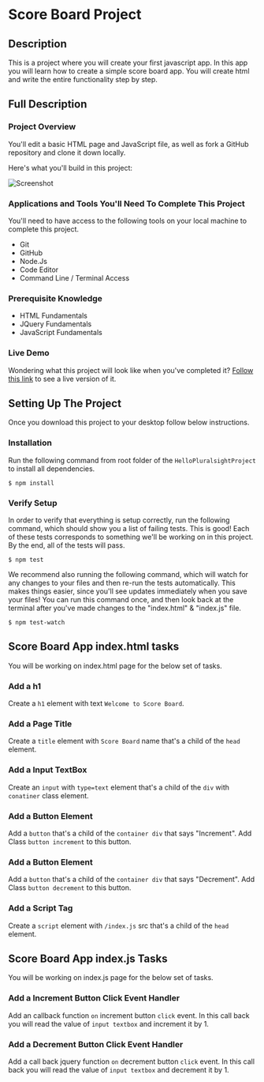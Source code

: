 # Score Board Project

## Description

This is a project where you will create your first javascript app. In this app you will learn how to create a simple score board app. You will create html and write the entire functionality step by step.

## Full Description

### Project Overview

You'll edit a basic HTML page and JavaScript file, as well as fork a GitHub repository and clone it down locally.

Here's what you'll build in this project:

![Screenshot](https://raw.githubusercontent.com/pluralsight-projects/HelloPluralsightProject/master/screenshot.png)

### Applications and Tools You'll Need To Complete This Project

You'll need to have access to the following tools on your local machine to complete this project.

- Git
- GitHub
- Node.Js
- Code Editor
- Command Line / Terminal Access

### Prerequisite Knowledge

- HTML Fundamentals
- JQuery Fundamentals
- JavaScript Fundamentals

### Live Demo

Wondering what this project will look like when you've completed it? [Follow this link](#) to see a live version of it.

## Setting Up The Project

Once you download this project to your desktop follow below instructions.

[//]: # 'install: "npm install"'

### Installation

Run the following command from root folder of the `HelloPluralsightProject` to install all dependencies.

```
$ npm install
```

[//]: # 'test: "npm test"'
[//]: # 'test-watch: "npm test-watch"'

### Verify Setup

In order to verify that everything is setup correctly, run the following command, which should show you a list of failing tests. This is good! Each of these tests corresponds to something we'll be working on in this project. By the end, all of the tests will pass.

```
$ npm test
```

We recommend also running the following command, which will watch for any changes to your files and then re-run the tests automatically. This makes things easier, since you'll see updates immediately when you save your files! You can run this command once, and then look back at the terminal after you've made changes to the "index.html" & "index.js" file.

```
$ npm test-watch
```

[//]: # 'project_id: score-board-app'
[//]: # 'test: node_modules/.bin/mocha test/ps-score-board-project_test'

## Score Board App index.html tasks

You will be working on index.html page for the below set of tasks.

[//]: # 'task_id: @h1'

### Add a h1

Create a `h1` element with text `Welcome to Score Board`.

[//]: # 'task_id: @title'

### Add a Page Title

Create a `title` element with `Score Board` name that's a child of the `head` element.

[//]: # 'task_id: @input'

### Add a Input TextBox

Create an `input` with `type=text` element that's a child of the `div` with `conatiner` class element.

[//]: # 'task_id: @incrementbutton'

### Add a Button Element

Add a `button` that's a child of the `container div` that says "Increment". Add Class `button increment` to this button.

[//]: # 'task_id: @decrementbutton'

### Add a Button Element

Add a `button` that's a child of the `container div` that says "Decrement". Add Class `button decrement` to this button.

[//]: # 'task_id: @script'

### Add a Script Tag

Create a `script` element with `/index.js` src that's a child of the `head` element.

## Score Board App index.js Tasks

You will be working on index.js page for the below set of tasks.

[//]: # 'task_id: @incrementcount'

### Add a Increment Button Click Event Handler

Add an callback function `on` increment button `click` event. In this call back you will read the value of `input textbox` and increment it by 1.

[//]: # 'task_id: @decrementcount'

### Add a Decrement Button Click Event Handler

Add a call back jquery function `on` decrement button `click` event. In this call back you will read the value of `input textbox` and decrement it by 1.

